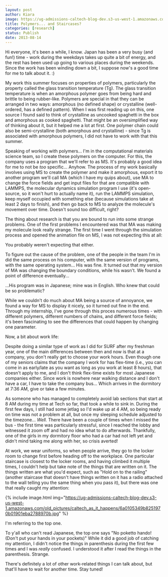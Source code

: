 ```yaml
---
layout: post
author: Kiara
image: https://ug-admissions-caltech-blog-dev.s3-us-west-1.amazonaws.com/old_pictures/caltech_as_it_happens/6a0105349b8251970b0192ac79564c970d.jpg
title: Polymers... and Staircases?
categories: [research]
status: Publish
date: 2013-08-14
---
```



Hi everyone, it's been a while, I know. Japan has been a very busy (and fun!) time - work during the weekdays takes up quite a bit of energy, and the rest has been used up going to various places during the weekends. Since the work has been winding down a bit, I suppose now's a good time for me to talk about it. :)

My work this summer focuses on properties of polymers, particularly the property called the glass transition temperature (Tg). The glass transition temperature is when an amorphous polymer goes from being hard and brittle to being rubber-like. Polymers are special in that they can be arranged in two ways: amorphous (no defined shape) or crystalline (well-ordered, has a defined pattern). When I was first reading up on this, one source I found said to think of crystalline as uncooked spaghetti in the box and amorphous as cooked spaghetti. That might be an oversimplified way of thinking about it, but it helped me a lot at first. One polymer chain could also be semi-crystalline (both amorphous and crystalline) - since Tg is associated with amorphous polymers, I did not have to work with that this summer.

Speaking of working with polymers... I'm in the computational materials science team, so I create these polymers on the computer. For this, the company uses a program that we'll refer to as MS. It's probably a good idea for me to not be *too* specific... Anyhow. The process of my work basically involves using MS to create the polymer and make it amorphous, export it to another program we'll call MA (which I have my quips about), use MA to change the force fields and get input files for that are compatible with LAMMPS, the molecular dynamics simulation program I use (it's open-source, so it won't hurt to actually name it), run the LAMMPS simulation, keep myself occupied with something else (because simulations take at least 2 days to finish), and then go back to MS to analyze the molecule's movement over time. Doesn't sound too difficult, right?

The thing about research is that you are bound to run into some strange problems. One of the first problems I encountered was that MA was making my molecule look really strange. The first time I went through the simulation process and opened the animation file on MS, I was not expecting this at all:
<div class="photo-caption caption-xid-6a0105349b8251970b0192ac79564c970d" id="caption-xid-6a0105349b8251970b0192ac79564c970d">You probably weren't expecting that either.

To figure out the cause of the problem, one of the people in the team I'm in did the same process on his computer, with the same version of programs, with the same operating system... His was fine. It turned out that my version of MA was changing the boundary conditions, while his wasn't. We found a point of difference eventually...

...His program was in Japanese; mine was in English. Who knew that could be so problematic?

While we couldn't do much about MA being a source of annoyance, we found a way for MS to display it nicely, so it turned out fine in the end. Through my internship, I've gone through this proces numerous times - with different polymers, different numbers of chains, and different force fields; it's been fascinating to see the differences that could happen by changing one parameter.

Now, a bit about work life:

Despite doing a similar type of work as I did for SURF after my freshman year, one of the main differences between then and now is that at a company, you don't really get to choose your work hours. Even though one of my seniors claims that the company I work for has flex-time (i.e., you can come in as early/late as you want as long as you work at least 8 hours), that doesn't apply to me, and I don't think flex-time exists for most Japanese companies either. Since work is nowhere near walking distance and I don't have a car, I have to take the company bus... Which arrives in the dormitory at 7:36 AM, give or take a few minutes.

As someone who has managed to completely avoid lab sections that start at 8 AM during my time at Tech so far, that took a while to sink in. During the first few days, I still had some jetlag so I'd wake up at 4 AM, so being ready on time was not a problem at all, but once my sleeping schedule adjusted to the timezone... *Well.* There have been a couple of times when I missed the bus - the first time was particularly stressful, since I reached the lobby and witnessed it zoom off and had no idea what to do afterwards. Thankfully, one of the girls in my dormitory floor who had a car had not left yet and didn't mind taking me along with her, so crisis averted!

At work, we wear uniforms, so when people arrive, they go to the locker room to change first before heading off to the workplace. One particular staircase is closest to the locker rooms, and having climbed it multiple times, I couldn't help but take note of the things that are written on it. The things written are what you'd expect, such as "Hold on to the railing" (another staircase that doesn't have things written on it has a radio attached to the wall telling you the same thing when you pass it), but there was one that really caught my attention:

{% include image.html img="https://ug-admissions-caltech-blog-dev.s3-us-west-1.amazonaws.com/old_pictures/caltech_as_it_happens/6a0105349b8251970b01901eba2788970b.jpg" %}<div class="photo-caption caption-xid-6a0105349b8251970b01901eba2788970b" id="caption-xid-6a0105349b8251970b01901eba2788970b">I'm referring to the top one.

To y'all who can't read Japanese, the top one says "No poketto hando! (Don't put your hands in your pockets)" While it did a good job of catching my attention, I didn't notice the things in parenthesis during the first few times and I was *really* confused. I understood it after I read the things in the parenthesis. Strange.

There's definitely a lot of other work-related things I can talk about, but that'll have to wait for another time. Stay tuned!

